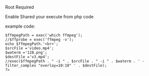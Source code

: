 Root Required

Enable Shared
your execute from php code

example code:
```<?php
$ffmpegPath = exec('which ffmpeg');
//$ffprobe = exec('ffmpeg -v');
echo $ffmpegPath.'<br>';
$srcFile ='video.mp4';
$waterm ='128.png';
$destFile ='v3.mp4';
//exec($ffmpegPath . " -i " . $srcFile . " -i " . $waterm . ' -filter_complex "overlay=10:10" ' . $destFile);
?>
```
